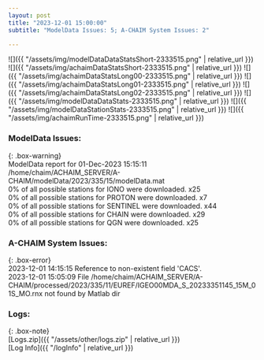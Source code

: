 ```yaml
---
layout: post
title: "2023-12-01 15:00:00"
subtitle: "ModelData Issues: 5; A-CHAIM System Issues: 2"

---
```


![]({{ "/assets/img/modelDataDataStatsShort-2333515.png" | relative_url }})
![]({{ "/assets/img/achaimDataStatsShort-2333515.png" | relative_url }})
![]({{ "/assets/img/achaimDataStatsLong00-2333515.png" | relative_url }})
![]({{ "/assets/img/achaimDataStatsLong01-2333515.png" | relative_url }})
![]({{ "/assets/img/achaimDataStatsLong02-2333515.png" | relative_url }})
![]({{ "/assets/img/modelDataDataStats-2333515.png" | relative_url }})
![]({{ "/assets/img/modelDataStationStats-2333515.png" | relative_url }})
![]({{ "/assets/img/achaimRunTime-2333515.png" | relative_url }})


### ModelData Issues:  
  
{: .box-warning}  
 ModelData report for 01-Dec-2023 15:15:11   
 /home/chaim/ACHAIM_SERVER/A-CHAIM/modelData/2023/335/15/modelData.mat   
 0% of all possible stations for IONO were downloaded. x25   
 0% of all possible stations for PROTON were downloaded. x7   
 0% of all possible stations for SENTINEL were downloaded. x44   
 0% of all possible stations for CHAIN were downloaded. x29   
 0% of all possible stations for QGN were downloaded. x25   
  
### A-CHAIM System Issues:  
  
{: .box-error}  
2023-12-01 14:15:15 Reference to non-existent field 'CACS'.  
2023-12-01 15:05:09 File /home/chaim/ACHAIM_SERVER/A-CHAIM/processed/2023/335/11/EUREF/IGEO00MDA_S_20233351145_15M_01S_MO.rnx not found by Matlab dir  

### Logs:  
  
{: .box-note}  
[Logs.zip]({{ "/assets/other/logs.zip" | relative_url }})  
[Log Info]({{ "/logInfo" | relative_url }})  
